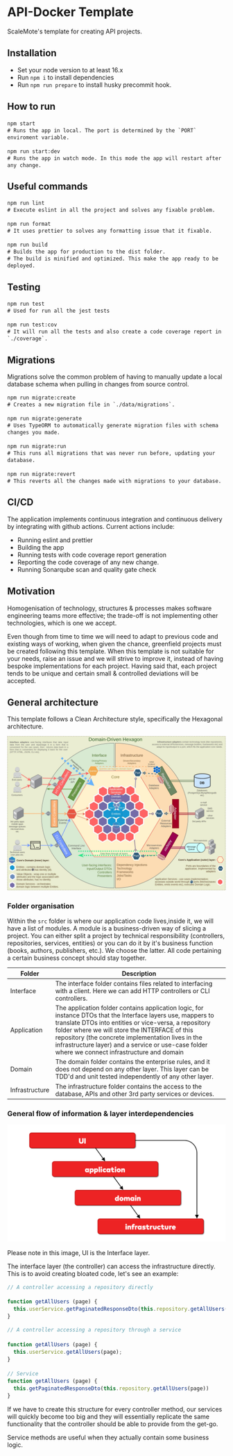 # API-Docker Template

ScaleMote's template for creating API projects.

## Installation
- Set your node version to at least 16.x
- Run `npm i` to install dependencies
- Run `npm run prepare` to install husky precommit hook.

## How to run
```
npm start
# Runs the app in local. The port is determined by the `PORT` enviroment variable. 

npm run start:dev
# Runs the app in watch mode. In this mode the app will restart after any change.
```

## Useful commands
```
npm run lint
# Execute eslint in all the project and solves any fixable problem.

npm run format
# It uses prettier to solves any formatting issue that it fixable.

npm run build
# Builds the app for production to the dist folder.
# The build is minified and optimized. This make the app ready to be deployed.
```

## Testing
```
npm run test
# Used for run all the jest tests

npm run test:cov
# It will run all the tests and also create a code coverage report in `./coverage`.
```

## Migrations
Migrations solve the common problem of having to manually update a local database schema when pulling in changes from source control.
```
npm run migrate:create
# Creates a new migration file in `./data/migrations`.

npm run migrate:generate
# Uses TypeORM to automatically generate migration files with schema changes you made.

npm run migrate:run
# This runs all migrations that was never run before, updating your database.

npm run migrate:revert
# This reverts all the changes made with migrations to your database.
```

## CI/CD
The application implements continuous integration and continuous delivery by integrating with github actions. Current actions include:
- Running eslint and prettier
- Building the app
- Running tests with code coverage report generation
- Reporting the code coverage of any new change.
- Running Sonarqube scan and quality gate check




## Motivation

Homogenisation of technology, structures & processes makes software engineering teams more effective; the trade-off is
not implementing other technologies, which is one we accept.

Even though from time to time we will need to adapt to previous code and existing ways of working, when given the
chance, greenfield projects must be created following this template.
When this template is not suitable for your needs, raise an issue and we will strive to improve it, instead of having
bespoke implementations for each project.
Having said that, each project tends to be unique and certain small & controlled deviations will be accepted.

## General architecture

This template follows a Clean Architecture style, specifically the Hexagonal architecture.

<img src="data/docs/architecture.jpg">

### Folder organisation

Within the `src` folder is where our application code lives,inside it, we will have a list of modules. A module is a
business-driven way of slicing a project.
You can either split a project by technical responsibility (controllers, repositories, services, entities) or you can do
it by it's business function (books, authors, publishers, etc.).
We choose the latter. All code pertaining a certain business concept should stay together.

| Folder         | Description                                                                                                                                                                                                                                                                                                                                                                     |
|----------------|---------------------------------------------------------------------------------------------------------------------------------------------------------------------------------------------------------------------------------------------------------------------------------------------------------------------------------------------------------------------------------|
| Interface      | The interface folder contains files related to interfacing with a client. Here we can add HTTP controllers or CLI controllers.                                                                                                                                                                                                                                                  |
| Application    | The application folder contains application logic, for instance DTOs that the Interface layers use, mappers to translate DTOs into entities or vice-versa, a repository folder where we will store the INTERFACE of this repository (the concrete implementation lives in the infrastructure layer) and a service or use-case folder where we connect infrastructure and domain |
| Domain         | The domain folder contains the enterprise rules, and it does not depend on any other layer. This layer can be TDD'd and unit tested independently of any other layer.                                                                                                                                                                                                           |
| Infrastructure | The infrastructure folder contains the access to the database, APIs and other 3rd party services or devices.                                                                                                                                                                                                                                                                    |

### General flow of information & layer interdependencies

<img src="data/docs/interdependency.png">

Please note in this image, UI is the Interface layer.

The interface layer (the controller) can access the infrastructure directly. This is to avoid creating bloated code,
let's see an example:

```javascript
// A controller accessing a repository directly

function getAllUsers (page) {
  this.userService.getPaginatedResponseDto(this.repository.getAllUsers(page))
}
```

```javascript
// A controller accessing a repository through a service

function getAllUsers (page) {
  this.userService.getAllUsers(page);
}

// Service
function getAllUsers (page) {
  this.getPaginatedResponseDto(this.repository.getAllUsers(page))
}
```

If we have to create this structure for every controller method, our services will quickly become too big and they will
essentially replicate the same functionality that the controller should be able to provide from the get-go.

Service methods are useful when they actually contain some business logic.
